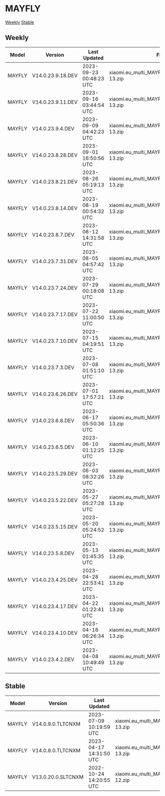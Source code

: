 # MAYFLY
[Weekly](#Weekly)  [Stable](#Stable)
## Weekly
| Model | Version | Last Updated | File Name | Size | Download Link |
| ---- | ---- | ---- | ---- | ---- | ---- |
| MAYFLY | V14.0.23.9.18.DEV | 2023-09-23 00:48:23 UTC | xiaomi.eu_multi_MAYFLY_V14.0.23.9.18.DEV_v14-13.zip | 5.2 GB | [SourceForge](https://sourceforge.net/projects/xiaomi-eu-multilang-miui-roms/files/xiaomi.eu/MIUI-WEEKLY-RELEASES/V14.0.23.9.18.DEV/xiaomi.eu_multi_MAYFLY_V14.0.23.9.18.DEV_v14-13.zip/download) |
| MAYFLY | V14.0.23.9.11.DEV | 2023-09-16 03:44:54 UTC | xiaomi.eu_multi_MAYFLY_V14.0.23.9.11.DEV_v14-13.zip | 5.2 GB | [SourceForge](https://sourceforge.net/projects/xiaomi-eu-multilang-miui-roms/files/xiaomi.eu/MIUI-WEEKLY-RELEASES/V14.0.23.9.11.DEV/xiaomi.eu_multi_MAYFLY_V14.0.23.9.11.DEV_v14-13.zip/download) |
| MAYFLY | V14.0.23.9.4.DEV | 2023-09-09 04:42:23 UTC | xiaomi.eu_multi_MAYFLY_V14.0.23.9.4.DEV_v14-13.zip | 5.2 GB | [SourceForge](https://sourceforge.net/projects/xiaomi-eu-multilang-miui-roms/files/xiaomi.eu/MIUI-WEEKLY-RELEASES/V14.0.23.9.4.DEV/xiaomi.eu_multi_MAYFLY_V14.0.23.9.4.DEV_v14-13.zip/download) |
| MAYFLY | V14.0.23.8.28.DEV | 2023-09-01 16:50:56 UTC | xiaomi.eu_multi_MAYFLY_V14.0.23.8.28.DEV_v14-13.zip | 5.2 GB | [SourceForge](https://sourceforge.net/projects/xiaomi-eu-multilang-miui-roms/files/xiaomi.eu/MIUI-WEEKLY-RELEASES/V14.0.23.8.28.DEV/xiaomi.eu_multi_MAYFLY_V14.0.23.8.28.DEV_v14-13.zip/download) |
| MAYFLY | V14.0.23.8.21.DEV | 2023-08-26 05:19:13 UTC | xiaomi.eu_multi_MAYFLY_V14.0.23.8.21.DEV_v14-13.zip | 5.2 GB | [SourceForge](https://sourceforge.net/projects/xiaomi-eu-multilang-miui-roms/files/xiaomi.eu/MIUI-WEEKLY-RELEASES/V14.0.23.8.21.DEV/xiaomi.eu_multi_MAYFLY_V14.0.23.8.21.DEV_v14-13.zip/download) |
| MAYFLY | V14.0.23.8.14.DEV | 2023-08-19 00:54:32 UTC | xiaomi.eu_multi_MAYFLY_V14.0.23.8.14.DEV_v14-13.zip | 5.2 GB | [SourceForge](https://sourceforge.net/projects/xiaomi-eu-multilang-miui-roms/files/xiaomi.eu/MIUI-WEEKLY-RELEASES/V14.0.23.8.14.DEV/xiaomi.eu_multi_MAYFLY_V14.0.23.8.14.DEV_v14-13.zip/download) |
| MAYFLY | V14.0.23.8.7.DEV | 2023-08-12 14:31:58 UTC | xiaomi.eu_multi_MAYFLY_V14.0.23.8.7.DEV_v14-13.zip | 5.3 GB | [SourceForge](https://sourceforge.net/projects/xiaomi-eu-multilang-miui-roms/files/xiaomi.eu/MIUI-WEEKLY-RELEASES/V14.0.23.8.7.DEV/xiaomi.eu_multi_MAYFLY_V14.0.23.8.7.DEV_v14-13.zip/download) |
| MAYFLY | V14.0.23.7.31.DEV | 2023-08-05 04:57:42 UTC | xiaomi.eu_multi_MAYFLY_V14.0.23.7.31.DEV_v14-13.zip | 5.3 GB | [SourceForge](https://sourceforge.net/projects/xiaomi-eu-multilang-miui-roms/files/xiaomi.eu/MIUI-WEEKLY-RELEASES/V14.0.23.7.31.DEV/xiaomi.eu_multi_MAYFLY_V14.0.23.7.31.DEV_v14-13.zip/download) |
| MAYFLY | V14.0.23.7.24.DEV | 2023-07-29 00:18:08 UTC | xiaomi.eu_multi_MAYFLY_V14.0.23.7.24.DEV_v14-13.zip | 5.3 GB | [SourceForge](https://sourceforge.net/projects/xiaomi-eu-multilang-miui-roms/files/xiaomi.eu/MIUI-WEEKLY-RELEASES/V14.0.23.7.24.DEV/xiaomi.eu_multi_MAYFLY_V14.0.23.7.24.DEV_v14-13.zip/download) |
| MAYFLY | V14.0.23.7.17.DEV | 2023-07-22 11:00:50 UTC | xiaomi.eu_multi_MAYFLY_V14.0.23.7.17.DEV_v14-13.zip | 5.3 GB | [SourceForge](https://sourceforge.net/projects/xiaomi-eu-multilang-miui-roms/files/xiaomi.eu/MIUI-WEEKLY-RELEASES/V14.0.23.7.17.DEV/xiaomi.eu_multi_MAYFLY_V14.0.23.7.17.DEV_v14-13.zip/download) |
| MAYFLY | V14.0.23.7.10.DEV | 2023-07-15 04:19:51 UTC | xiaomi.eu_multi_MAYFLY_V14.0.23.7.10.DEV_v14-13.zip | 5.3 GB | [SourceForge](https://sourceforge.net/projects/xiaomi-eu-multilang-miui-roms/files/xiaomi.eu/MIUI-WEEKLY-RELEASES/V14.0.23.7.10.DEV/xiaomi.eu_multi_MAYFLY_V14.0.23.7.10.DEV_v14-13.zip/download) |
| MAYFLY | V14.0.23.7.3.DEV | 2023-07-08 01:51:10 UTC | xiaomi.eu_multi_MAYFLY_V14.0.23.7.3.DEV_v14-13.zip | 5.3 GB | [SourceForge](https://sourceforge.net/projects/xiaomi-eu-multilang-miui-roms/files/xiaomi.eu/MIUI-WEEKLY-RELEASES/V14.0.23.7.3.DEV/xiaomi.eu_multi_MAYFLY_V14.0.23.7.3.DEV_v14-13.zip/download) |
| MAYFLY | V14.0.23.6.26.DEV | 2023-07-01 17:57:21 UTC | xiaomi.eu_multi_MAYFLY_V14.0.23.6.26.DEV_v14-13.zip | 5.3 GB | [SourceForge](https://sourceforge.net/projects/xiaomi-eu-multilang-miui-roms/files/xiaomi.eu/MIUI-WEEKLY-RELEASES/V14.0.23.6.26.DEV/xiaomi.eu_multi_MAYFLY_V14.0.23.6.26.DEV_v14-13.zip/download) |
| MAYFLY | V14.0.23.6.8.DEV | 2023-06-17 05:50:36 UTC | xiaomi.eu_multi_MAYFLY_V14.0.23.6.8.DEV_v14-13.zip | 5.3 GB | [SourceForge](https://sourceforge.net/projects/xiaomi-eu-multilang-miui-roms/files/xiaomi.eu/MIUI-WEEKLY-RELEASES/V14.0.23.6.8.DEV/xiaomi.eu_multi_MAYFLY_V14.0.23.6.8.DEV_v14-13.zip/download) |
| MAYFLY | V14.0.23.6.5.DEV | 2023-06-10 01:12:25 UTC | xiaomi.eu_multi_MAYFLY_V14.0.23.6.5.DEV_v14-13.zip | 5.2 GB | [SourceForge](https://sourceforge.net/projects/xiaomi-eu-multilang-miui-roms/files/xiaomi.eu/MIUI-WEEKLY-RELEASES/V14.0.23.6.5.DEV/xiaomi.eu_multi_MAYFLY_V14.0.23.6.5.DEV_v14-13.zip/download) |
| MAYFLY | V14.0.23.5.29.DEV | 2023-06-03 08:32:26 UTC | xiaomi.eu_multi_MAYFLY_V14.0.23.5.29.DEV_v14-13.zip | 5.2 GB | [SourceForge](https://sourceforge.net/projects/xiaomi-eu-multilang-miui-roms/files/xiaomi.eu/MIUI-WEEKLY-RELEASES/V14.0.23.5.29.DEV/xiaomi.eu_multi_MAYFLY_V14.0.23.5.29.DEV_v14-13.zip/download) |
| MAYFLY | V14.0.23.5.22.DEV | 2023-05-27 05:27:28 UTC | xiaomi.eu_multi_MAYFLY_V14.0.23.5.22.DEV_v14-13.zip | 5.2 GB | [SourceForge](https://sourceforge.net/projects/xiaomi-eu-multilang-miui-roms/files/xiaomi.eu/MIUI-WEEKLY-RELEASES/V14.0.23.5.22.DEV/xiaomi.eu_multi_MAYFLY_V14.0.23.5.22.DEV_v14-13.zip/download) |
| MAYFLY | V14.0.23.5.15.DEV | 2023-05-20 05:24:52 UTC | xiaomi.eu_multi_MAYFLY_V14.0.23.5.15.DEV_v14-13.zip | 5.2 GB | [SourceForge](https://sourceforge.net/projects/xiaomi-eu-multilang-miui-roms/files/xiaomi.eu/MIUI-WEEKLY-RELEASES/V14.0.23.5.15.DEV/xiaomi.eu_multi_MAYFLY_V14.0.23.5.15.DEV_v14-13.zip/download) |
| MAYFLY | V14.0.23.5.8.DEV | 2023-05-13 01:45:35 UTC | xiaomi.eu_multi_MAYFLY_V14.0.23.5.8.DEV_v14-13.zip | 5.2 GB | [SourceForge](https://sourceforge.net/projects/xiaomi-eu-multilang-miui-roms/files/xiaomi.eu/MIUI-WEEKLY-RELEASES/V14.0.23.5.8.DEV/xiaomi.eu_multi_MAYFLY_V14.0.23.5.8.DEV_v14-13.zip/download) |
| MAYFLY | V14.0.23.4.25.DEV | 2023-04-28 22:53:41 UTC | xiaomi.eu_multi_MAYFLY_V14.0.23.4.25.DEV_v14-13.zip | 5.2 GB | [SourceForge](https://sourceforge.net/projects/xiaomi-eu-multilang-miui-roms/files/xiaomi.eu/MIUI-WEEKLY-RELEASES/V14.0.23.4.25.DEV/xiaomi.eu_multi_MAYFLY_V14.0.23.4.25.DEV_v14-13.zip/download) |
| MAYFLY | V14.0.23.4.17.DEV | 2023-04-22 01:22:41 UTC | xiaomi.eu_multi_MAYFLY_V14.0.23.4.17.DEV_v14-13.zip | 5.2 GB | [SourceForge](https://sourceforge.net/projects/xiaomi-eu-multilang-miui-roms/files/xiaomi.eu/MIUI-WEEKLY-RELEASES/V14.0.23.4.17.DEV/xiaomi.eu_multi_MAYFLY_V14.0.23.4.17.DEV_v14-13.zip/download) |
| MAYFLY | V14.0.23.4.10.DEV | 2023-04-16 06:26:34 UTC | xiaomi.eu_multi_MAYFLY_V14.0.23.4.10.DEV_v14-13.zip | 5.2 GB | [SourceForge](https://sourceforge.net/projects/xiaomi-eu-multilang-miui-roms/files/xiaomi.eu/MIUI-WEEKLY-RELEASES/V14.0.23.4.10.DEV/xiaomi.eu_multi_MAYFLY_V14.0.23.4.10.DEV_v14-13.zip/download) |
| MAYFLY | V14.0.23.4.2.DEV | 2023-04-08 10:49:49 UTC | xiaomi.eu_multi_MAYFLY_V14.0.23.4.2.DEV_v14-13.zip | 5.2 GB | [SourceForge](https://sourceforge.net/projects/xiaomi-eu-multilang-miui-roms/files/xiaomi.eu/MIUI-WEEKLY-RELEASES/V14.0.23.4.2.DEV/xiaomi.eu_multi_MAYFLY_V14.0.23.4.2.DEV_v14-13.zip/download) |
## Stable
| Model | Version | Last Updated | File Name | Size | Download Link |
| ---- | ---- | ---- | ---- | ---- | ---- |
| MAYFLY | V14.0.9.0.TLTCNXM | 2023-07-09 10:19:59 UTC | xiaomi.eu_multi_MAYFLY_V14.0.9.0.TLTCNXM_v14-13.zip | 5.2 GB | [SourceForge](https://sourceforge.net/projects/xiaomi-eu-multilang-miui-roms/files/xiaomi.eu/MIUI-STABLE-RELEASES/MIUIv14/xiaomi.eu_multi_MAYFLY_V14.0.9.0.TLTCNXM_v14-13.zip/download) |
| MAYFLY | V14.0.8.0.TLTCNXM | 2023-04-17 14:31:50 UTC | xiaomi.eu_multi_MAYFLY_V14.0.8.0.TLTCNXM_v14-13.zip | 5.2 GB | [SourceForge](https://sourceforge.net/projects/xiaomi-eu-multilang-miui-roms/files/xiaomi.eu/MIUI-STABLE-RELEASES/MIUIv14/xiaomi.eu_multi_MAYFLY_V14.0.8.0.TLTCNXM_v14-13.zip/download) |
| MAYFLY | V13.0.20.0.SLTCNXM | 2022-10-24 14:20:55 UTC | xiaomi.eu_multi_MAYFLY_V13.0.20.0.SLTCNXM_v13-12.zip | 4.7 GB | [SourceForge](https://sourceforge.net/projects/xiaomi-eu-multilang-miui-roms/files/xiaomi.eu/MIUI-STABLE-RELEASES/MIUIv13/xiaomi.eu_multi_MAYFLY_V13.0.20.0.SLTCNXM_v13-12.zip/download) |
